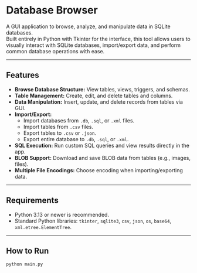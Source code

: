 # Database Browser

A GUI application to browse, analyze, and manipulate data in SQLite databases.  
Built entirely in Python with Tkinter for the interface, this tool allows users to visually interact with SQLite databases, import/export data, and perform common database operations with ease.

---

## Features

- **Browse Database Structure:** View tables, views, triggers, and schemas.
- **Table Management:** Create, edit, and delete tables and columns.
- **Data Manipulation:** Insert, update, and delete records from tables via GUI.
- **Import/Export:**
  - Import databases from `.db`, `.sql`, or `.xml` files.
  - Import tables from `.csv` files.
  - Export tables to `.csv` or `.json`.
  - Export entire database to `.db`, `.sql`, or `.xml`.
- **SQL Execution:** Run custom SQL queries and view results directly in the app.
- **BLOB Support:** Download and save BLOB data from tables (e.g., images, files).
- **Multiple File Encodings:** Choose encoding when importing/exporting data.

---

## Requirements

- Python 3.13 or newer is recommended.
- Standard Python libraries: `tkinter`, `sqlite3`, `csv`, `json`, `os`, `base64`, `xml.etree.ElementTree`.
  
---

## How to Run

```sh
python main.py
```
